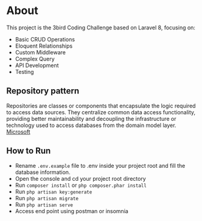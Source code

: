 # About
This project is the 3bird Coding Challenge based on Laravel 8, focusing on:
- Basic CRUD Operations
- Eloquent Relationships
- Custom Middleware
- Complex Query
- API Development
- Testing


## Repository pattern
Repositories are classes or components that encapsulate the logic required to access data sources. They centralize common data access functionality, providing better maintainability and decoupling the infrastructure or technology used to access databases from the domain model layer. [Microsoft](https://docs.microsoft.com/en-us/dotnet/architecture/microservices/microservice-ddd-cqrs-patterns/infrastructure-persistence-layer-design) 


## How to Run 
- Rename `.env.example` file to .env inside your project root and fill the database information.
- Open the console and cd your project root directory
- Run `composer install` or `php composer.phar install`
- Run `php artisan key:generate`
- Run `php artisan migrate`
- Run `php artisan serve`
- Access end point using postman or insomnia
